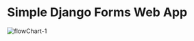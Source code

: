 # Simple Django Forms Web App

![flowChart-1](https://github.com/user-attachments/assets/5d60f518-1eed-4f0e-84a9-4fd23d0d753c)

